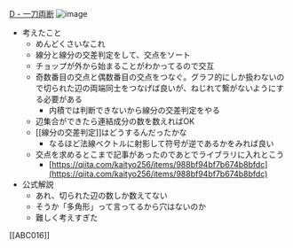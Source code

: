 
[D - 一刀両断](https://atcoder.jp/contests/abc016/tasks/abc016_4)
![image](https://gyazo.com/ef23ddd076030dd0b8a2ceedbd0ff39d/thumb/1000)
- 考えたこと
    - めんどくさいなこれ
    - 線分と線分の交差判定をして、交点をソート
    - チョップが外から始まることがわかってるので交互
    - 奇数番目の交点と偶数番目の交点をつなぐ。グラフ的にしか扱わないので切られた辺の両端同士をつなげば良いが、ねじれて繋がないようにする必要がある
        - 内積では判断できないから線分の交差判定をやる
    - 辺集合ができたら連結成分の数を数えればOK
    - [[線分の交差判定]]はどうするんだったかな
        - なるほど法線ベクトルに射影して符号が逆であるかをみれば良い
    - 交点を求めるとこまで記事があったのであとでライブラリに入れとこう
        - [https://qiita.com/kaityo256/items/988bf94bf7b674b8bfdc](https://qiita.com/kaityo256/items/988bf94bf7b674b8bfdc)
- 公式解説
    - あれ、切られた辺の数しか数えてない
    - そうか「多角形」って言ってるから穴はないのか
    - 難しく考えすぎた

[[ABC016]]
